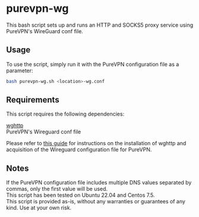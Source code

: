 # purevpn-wg

This bash script sets up and runs an HTTP and SOCKS5 proxy service using PureVPN's WireGuard conf file.

## Usage

To use the script, simply run it with the PureVPN configuration file as a parameter:

```bash
bash purevpn-wg.sh <location>-wg.conf
```

## Requirements

This script requires the following dependencies:

[wghttp](https://github.com/zhsj/wghttp)  
PureVPN's Wireguard conf file

Please refer to [this guide](https://medium.com/@mjyai/aae05f9f352f) for instructions on the installation of wghttp and acquisition of the Wireguard configuration file for PureVPN.

## Notes

If the PureVPN configuration file includes multiple DNS values separated by commas, only the first value will be used.  
This script has been tested on Ubuntu 22.04 and Centos 7.5.  
This script is provided as-is, without any warranties or guarantees of any kind. Use at your own risk.  
